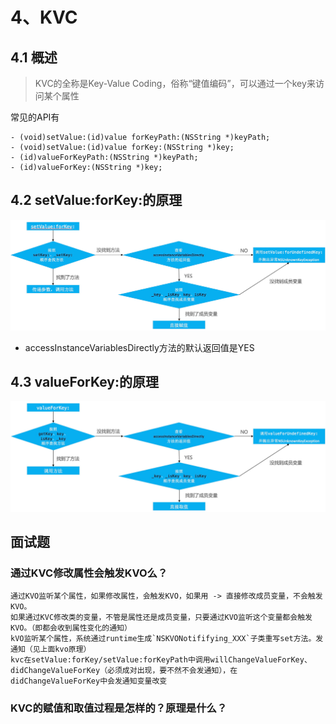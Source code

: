# 4、KVC

## 4.1 概述

>KVC的全称是Key-Value Coding，俗称“键值编码”，可以通过一个key来访问某个属性

常见的API有

```
- (void)setValue:(id)value forKeyPath:(NSString *)keyPath;
- (void)setValue:(id)value forKey:(NSString *)key;
- (id)valueForKeyPath:(NSString *)keyPath;
- (id)valueForKey:(NSString *)key;
```
## 4.2 setValue:forKey:的原理

![](./imgs/4/4.2_1.png)

* accessInstanceVariablesDirectly方法的默认返回值是YES


## 4.3 valueForKey:的原理

![](./imgs/4/4.3_1.png)

## 面试题

### 通过KVC修改属性会触发KVO么？

```
通过KVO监听某个属性，如果修改属性，会触发KVO，如果用 -> 直接修改成员变量，不会触发KVO。
如果通过KVC修改类的变量，不管是属性还是成员变量，只要通过KVO监听这个变量都会触发KVO。（即都会收到属性变化的通知）
kVO监听某个属性，系统通过runtime生成`NSKVONotififying_XXX`子类重写set方法。发通知（见上面kvo原理）
kvc在setValue:forKey/setValue:forKeyPath中调用willChangeValueForKey、didChangeValueForKey（必须成对出现，要不然不会发通知），在didChangeValueForKey中会发通知变量改变
```

### KVC的赋值和取值过程是怎样的？原理是什么？
